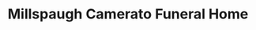 ---
title: "Millspaugh Camerato Funeral Home"
url: /catskill/millspaugh-camerato-funeral-home/
shop: Bestattungen
---